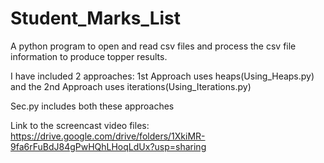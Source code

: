 # Student_Marks_List
A python program to open and read csv files and process the csv file information to produce topper results.

I have included 2 approaches:
1st Approach uses heaps(Using_Heaps.py)
and the 2nd Approach uses iterations(Using_Iterations.py)

Sec.py includes both these approaches

Link to the screencast video files: 
https://drive.google.com/drive/folders/1XkiMR-9fa6rFuBdJ84gPwHQhLHoqLdUx?usp=sharing

